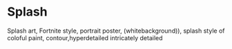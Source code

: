 # Splash
Splash art, Fortnite style, portrait poster, (whitebackground)), splash style of coloful paint, contour,hyperdetailed intricately detailed
